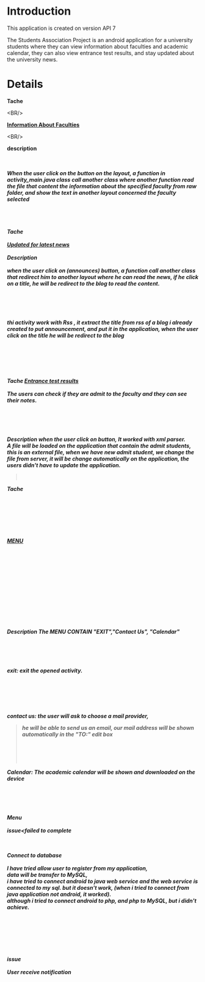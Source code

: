 # Introduction #

This application is created on version API 7

The Students Association Project is an android application for a university students where they can view information about faculties and academic calendar, they can also view entrance test results, and stay updated about the university news.



# Details #
<b>Tache</b>

&lt;BR/&gt;


<u><b> Information About Faculties </b></u>

&lt;BR/&gt;




<b>description<b>

<BR/>

<br>
<i>When the user click on the button on the layout, a function in activity_main.java class call another class where another function read the file that content the information about the specified faculty from raw folder, and show the text in another layout concerned the faculty selected <i>

<BR/>

<br>
<br>
<br>
<br>
<b>Tache</b>

<BR/>

<br>
<u><b>Updated for latest news </b></u>

<BR/>

<br>
<b>Description</b>

<BR/>

<br>
when the user click on (announces) button, a function call another class that  redirect him to another  layout where he can read the news, if he click on a title, he will be redirect to the blog to read the content.<br>
<br>
<BR/><br>
<br>
<br>
<i> thi activity work with Rss , it extract the title from rss of a blog i already created to put announcement, and put it in the application, when the user click on the title he will be redirect to the blog </i> <br<br>
<br>
<BR/><br>
<br>
<br>
<br>
<br>
<b>Tache</b<br>
<u><b> Entrance test results </b></u>

<BR/>

<br>
The users can check if they are admit to the faculty and they can see their notes.<br>
<br>
<BR/><br>
<br>
<br>
<b>Description</b>
<i> when the user click on button, It worked with xml parser.<br>
A file will be loaded on the application that contain the admit students,<br>
this is an external file, when we have new admit student, we change the file from server, it will be change automatically on the application, the users didn't have to update the application.<br>
<blockquote></i>

<BR/>

</blockquote>



<b>Tache</b>
<br>
<br>
<U><br>
<br>
<br>
<br>
<B><br>
<br>
MENU<br>
<br>
</B><br>
<br>
<br>
<br>
</U><br>
<br>
<br>
<br>
<BR/><br>
<br>
<br>
<b>Description</b>
The MENU CONTAIN "EXIT","Contact Us", "Calendar"<br>
<br>
<BR/><br>
<br>
<br>
exit: exit the opened activity.<br>
<br>
<BR/><br>
<br>
<br>
<br>
contact us: the user will ask to choose a mail provider,<br>
<blockquote>he will be able to send us an email, our mail address will be shown automatically in the "TO:" edit box<br>
<br>
<BR/><br>
<br>
</blockquote>

Calendar: The academic calendar will be shown and downloaded on the device <br>
<br>
<BR><br>
<br>
<br>
Menu<br>
<br>
<b>issue<i><failed to complete</i>

<BR/>

<br>
<b>Connect to database </b>

<BR/>

<br>
I have tried allow user to register from my application,<br>
data will be transfer to MySQL,<br>
i have tried to connect android to java web service and the web service is connected to my sql. but it doesn't work, (when i tried to connect from java application not android, it worked).<br>
although i tried to connect android to php, and php to MySQL, but i didn't achieve. <br>
<br>
<BR/><br>
<br>
<br>
<br>
<br>
<b>issue<i><failed to complete</i>

<BR/>

<br>
<b>User receive notification </b>

<BR/>

